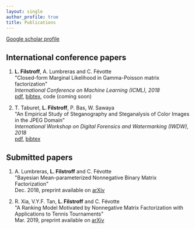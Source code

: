 ```yaml
---
layout: single
author_profile: true
title: Publications
---
```


[Google scholar profile](https://scholar.google.fr/citations?user=fz8rPgUAAAAJ)

## International conference papers

1. **L. Filstroff**, A. Lumbreras and C. Févotte <br/>
"Closed-form Marginal Likelihood in Gamma-Poisson matrix factorization" <br/>
*International Conference on Machine Learning (ICML), 2018* <br/>
[pdf](../pdf/filstroff2018ICML.pdf),
[bibtex](../bib/filstroff2018ICML.bib),
code (coming soon)

2. T. Taburet, **L. Filstroff**, P. Bas, W. Sawaya <br/>
"An Empirical Study of Steganography and Steganalysis of Color Images in the JPEG Domain" <br/>
*International Workshop on Digital Forensics and Watermarking (IWDW), 2018* <br/>
[pdf](../pdf/taburet2018IWDW.pdf),
[bibtex](../bib/taburet2018IWDW.bib)

## Submitted papers

1. A. Lumbreras, **L. Filstroff** and C. Févotte <br/>
"Bayesian Mean-parameterized Nonnegative Binary Matrix Factorization" <br/>
Dec. 2018, preprint available on [arXiv](https://arxiv.org/abs/1812.06866)

2. R. Xia, V.Y.F. Tan, **L. Filstroff** and C. Févotte <br/>
"A Ranking Model Motivated by Nonnegative Matrix Factorization with Applications to Tennis Tournaments" <br/>
Mar. 2019, preprint available on [arXiv](https://arxiv.org/abs/1903.06500)